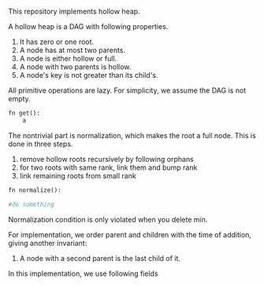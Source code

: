 This repository implements hollow heap. 

A hollow heap is a DAG with following properties.
1. It has zero or one root.
2. A node has at most two parents.
3. A node is either hollow or full.
4. A node with two parents is hollow.
5. A node's key is not greater than its child's. 

All primitive operations are lazy. For simplicity, we assume the DAG is not empty.
```Python
fn get():
    a
```

The nontrivial part is normalization, which makes the root a full node. This is done in three steps.
1. remove hollow roots recursively by following orphans
2. for two roots with same rank, link them and bump rank
3. link remaining roots from small rank
```Python
fn normalize():

#do something
```
Normalization condition is only violated when you delete min. 

For implementation, we order parent and children with the time of addition, giving another invariant:
1. A node with a second parent is the last child of it.

In this implementation, we use following fields
```Zig
```
